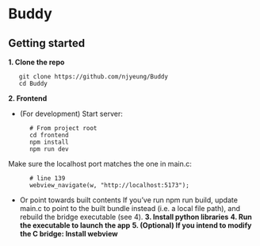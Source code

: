 # Buddy

## Getting started

**1. Clone the repo**
```
   git clone https://github.com/njyeung/Buddy
   cd Buddy
```
**2. Frontend**
   * (For development) Start server:
```
      # From project root
      cd frontend
      npm install
      npm run dev
```
   Make sure the localhost port matches the one in main.c:
```
      # line 139
      webview_navigate(w, "http://localhost:5173");
```
   * Or point towards built contents
      If you’ve run npm run build, update main.c to point to the built bundle instead (i.e. a local file path), and rebuild the bridge executable (see 4).
**3. Install python libraries**
**4. Run the executable to launch the app**
**5. (Optional) If you intend to modify the C bridge: Install webview**
